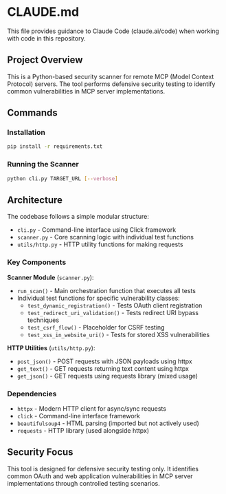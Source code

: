 # CLAUDE.md

This file provides guidance to Claude Code (claude.ai/code) when working with code in this repository.

## Project Overview

This is a Python-based security scanner for remote MCP (Model Context Protocol) servers. The tool performs defensive security testing to identify common vulnerabilities in MCP server implementations.

## Commands

### Installation
```bash
pip install -r requirements.txt
```

### Running the Scanner
```bash
python cli.py TARGET_URL [--verbose]
```

## Architecture

The codebase follows a simple modular structure:

- `cli.py` - Command-line interface using Click framework
- `scanner.py` - Core scanning logic with individual test functions
- `utils/http.py` - HTTP utility functions for making requests

### Key Components

**Scanner Module** (`scanner.py`):
- `run_scan()` - Main orchestration function that executes all tests
- Individual test functions for specific vulnerability classes:
  - `test_dynamic_registration()` - Tests OAuth client registration
  - `test_redirect_uri_validation()` - Tests redirect URI bypass techniques
  - `test_csrf_flow()` - Placeholder for CSRF testing
  - `test_xss_in_website_uri()` - Tests for stored XSS vulnerabilities

**HTTP Utilities** (`utils/http.py`):
- `post_json()` - POST requests with JSON payloads using httpx
- `get_text()` - GET requests returning text content using httpx
- `get_json()` - GET requests using requests library (mixed usage)

### Dependencies

- `httpx` - Modern HTTP client for async/sync requests
- `click` - Command-line interface framework
- `beautifulsoup4` - HTML parsing (imported but not actively used)
- `requests` - HTTP library (used alongside httpx)

## Security Focus

This tool is designed for defensive security testing only. It identifies common OAuth and web application vulnerabilities in MCP server implementations through controlled testing scenarios.